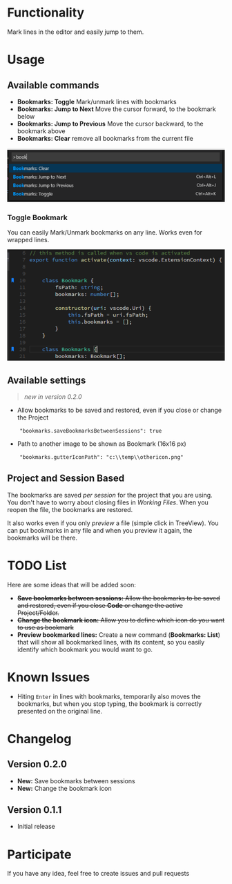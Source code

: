 # Functionality

Mark lines in the editor and easily jump to them.

# Usage

## Available commands

* **Bookmarks: Toggle** Mark/unmark lines with bookmarks
* **Bookmarks: Jump to Next** Move the cursor forward, to the bookmark below
* **Bookmarks: Jump to Previous** Move the cursor backward, to the bookmark above
* **Bookmarks: Clear** remove all bookmarks from the current file

![Commands](images/bookmarks-commands.png)

### Toggle Bookmark

You can easily Mark/Unmark bookmarks on any line. Works even for wrapped lines.

![Toggle](images/bookmarks-toggle.png)

## Available settings

> _new in version 0.2.0_  

* Allow bookmarks to be saved and restored, even if you close or change the Project
```
    "bookmarks.saveBookmarksBetweenSessions": true
```

* Path to another image to be shown as Bookmark (16x16 px)
```
    "bookmarks.gutterIconPath": "c:\\temp\\othericon.png"
```

## Project and Session Based

The bookmarks are saved _per session_ for the project that you are using. You don't have to worry about closing files in _Working Files_. When you reopen the file, the bookmarks are restored.

It also works even if you only _preview_ a file (simple click in TreeView). You can put bookmarks in any file and when you preview it again, the bookmarks will be there.

# TODO List

Here are some ideas that will be added soon:

* ~~**Save bookmarks between sessions:** Allow the bookmarks to be saved and restored, even if you close **Code** or change the active Project/Folder.~~
* ~~**Change the bookmark icon:** Allow you to define which icon do you want to use as bookmark~~
* **Preview bookmarked lines:** Create a new command (**Bookmarks: List**) that will show all bookmarked lines, with its content, so you easily identify which bookmark you would want to go.

# Known Issues

- Hiting `Enter` in lines with bookmarks, temporarily also moves the bookmarks, but when you stop typing, the bookmark is correctly presented on the original line.

# Changelog

## Version 0.2.0

* **New:** Save bookmarks between sessions
* **New:** Change the bookmark icon

## Version 0.1.1

* Initial release


# Participate

If you have any idea, feel free to create issues and pull requests